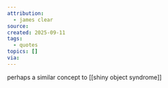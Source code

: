 ```yaml
---
attribution:
  - james clear
source:
created: 2025-09-11
tags:
  - quotes
topics: []
via:
---
```


perhaps a similar concept to [[shiny object syndrome]] 
